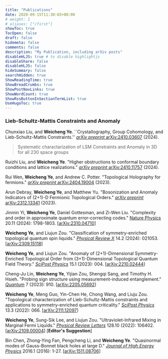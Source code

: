 ```yaml
---
title: "Publications"
date: 2020-09-15T11:30:03+00:00
# weight: 1
# aliases: ["/first"]
showToc: true
TocOpen: false
draft: false
hidemeta: false
comments: false
description: "My Publication, including arXiv posts"
disableHLJS: true # to disable highlightjs
disableShare: false
disableHLJS: false
hideSummary: false
searchHidden: true
ShowReadingTime: true
ShowBreadCrumbs: true
ShowPostNavLinks: true
ShowWordCount: true
ShowRssButtonInSectionTermList: true
UseHugoToc: true
---
```

### Lieb-Schultz-Mattis Constraints and Anomaly

Chunxiao Liu, and **Weicheng Ye**. ``Crystallography, Group Cohomology, and Lieb-Schultz-Mattis Constraints.'' [*arXiv preprint* arXiv:2410.03607](https://arxiv.org/abs/2410.03607) (2024).
> Systematic charactarization of LSM Constraints and Anomaly in 3D for all 230 space groups

Ruizhi Liu, and **Weicheng Ye**. "Higher obstructions to conformal boundary conditions and lattice realizations." [*arXiv preprint* arXiv:2410.11757](https://arxiv.org/abs/2410.11757) (2024).

Rui Wen, **Weicheng Ye**, and Andrew C. Potter. "Topological Holography for fermions." [*arXiv preprint* arXiv:2404.19004](https://arxiv.org/abs/2404.19004) (2023).

Arun Debray, **Weicheng Ye**, and Matthew Yu. "Bosonization and Anomaly Indicators of (2+1)-D Fermionic Topological Orders." [*arXiv preprint* arXiv:2312.13341](https://arxiv.org/abs/2312.13341) (2023).

Jinmin Yi, **Weicheng Ye**, Daniel Gottesman, and Zi-Wen Liu. "Complexity and order in approximate quantum error-correcting codes." [Nature Physics](https://doi.org/10.1038/s41567-024-02621-x) 20.11 (2024): 1798-1803. [[arXiv:2310.04710](https://arxiv.org/abs/2310.04710)]

**Weicheng Ye**, and Liujun Zou. "Classification of symmetry-enriched topological quantum spin liquids." [*Physical Review X*](https://doi.org/10.1103/PhysRevX.14.021053) 14.2 (2024): 021053. [[arXiv:2309.15118](https://arxiv.org/abs/2309.15118)]

**Weicheng Ye**, and Liujun Zou. "Anomaly of (2+1)-Dimensional Symmetry-Enriched Topological Order from (3+1)-Dimensional Topological Quantum Field Theory." [*SciPost Physics*](https://doi.org/10.21468/SciPostPhys.15.1.004) 15.1 (2023): 004. [[arXiv:2210.02444](https://arxiv.org/abs/2210.02444)]

Cheng-Ju Lin, **Weicheng Ye**, Yijian Zou, Shengqi Sang, and Timothy H. Hsieh. "Probing sign structure using measurement-induced entanglement." [*Quantum*](https://doi.org/10.22331/q-2023-02-02-910) 7 (2023): 910. [[arXiv:2205.05692](https://arxiv.org/abs/2205.05692)]

**Weicheng Ye**, Meng Guo, Yin-Chen He, Chong Wang, and Liuju Zou. "Topological characterization of Lieb-Schultz-Mattis constraints and applications to symmetry-enriched quantum criticality." [*SciPost Physics*](https://doi.org/10.21468/SciPostPhys.13.3.066) 13.3 (2022): 066. [[arXiv:2111.12097](https://arxiv.org/abs/2111.12097)]

**Weicheng Ye**, Sung-Sik Lee, and Liujun Zou. "Ultraviolet-Infrared Mixing in Marginal Fermi Liquids." [*Physical Review Letters*](https://doi.org/10.1103/PhysRevLett.128.106402) 128.10 (2022): 106402. [[arXiv:2109.00004](https://arxiv.org/abs/2109.00004)] [**Editor's Suggestion**]

Bin Chen, Zhong-Ying Fan, Pengcheng Li, and **Weicheng Ye**. "Quasinormal modes of Gauss-Bonnet black holes at large D." [*Journal of High Energy Physics*](https://doi.org/10.1007/JHEP01%282016%29085) 2016.1 (2016): 1-27. [[arXiv:1511.08706](https://arxiv.org/abs/1511.08706)]







